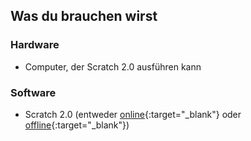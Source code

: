 ## Was du brauchen wirst

### Hardware

+ Computer, der Scratch 2.0 ausführen kann

### Software

+ Scratch 2.0 (entweder [online](https://scratch.mit.edu/projects/editor/){:target="_blank"} oder [offline](https://scratch.mit.edu/scratch2download/){:target="_blank"})